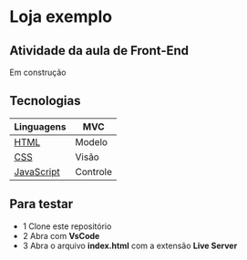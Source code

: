 # Loja exemplo
## Atividade da aula de Front-End
Em construção

## Tecnologias
|Linguagens|MVC|
|-|-|
|[HTML](https://dev.w3.org/html5/spec-LC/)|Modelo|
|[CSS](https://www.w3.org/Style/CSS/Overview.en.html)|Visão|
|[JavaScript](https://vanilla.js.org/)|Controle

## Para testar
- 1 Clone este repositório
- 2 Abra com **VsCode**
- 3 Abra o arquivo **index.html** com a extensão **Live Server**


